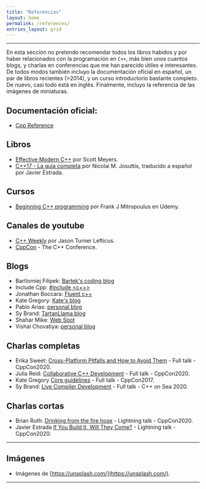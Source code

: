 ```yaml
---
title: "Referencias"
layout: home
permalink: /references/
entries_layout: grid
---
```


---

En esta sección no pretendo recomendar todos los libros habidos y por haber
relacionados con la programación en `C++`, más bien unos cuantos blogs, y
charlas en conferencias que me han parecido útiles e interesantes. De todos
modos también incluyo la documentación oficial en español, un par de libros
recientes (>2014), y un curso introductorio bastante completo. De nuevo, casi
todo está en inglés. Finalmente, incluyo la referencia de las imágenes de
miniaturas.

## Documentación oficial:
* [Cpp Reference](https://es.cppreference.com/)

## Libros
* [Effective Modern C++](https://www.oreilly.com/library/view/effective-modern-c/9781491908419/) por Scott Meyers.
* [C++17 - La guía completa](https://leanpub.com/cpp17es/) por Nicolai M. Josuttis, traducido a español
por Javier Estrada.

## Cursos
* [Beginning C++ programming](https://www.udemy.com/course/beginning-c-plus-plus-programming/)
por Frank J Mitropoulus en Udemy.

## Canales de youtube
* [C++ Weekly](https://www.youtube.com/c/JasonTurner-lefticus/) por Jason Turner Lefticus.
* [CppCon](https://www.youtube.com/user/CppCon/) - The C++ Conference.

## Blogs
* Bartlomiej Filipek: [Bartek's coding blog ](https://www.bfilipek.com/)
* Include Cpp: [#include <c++>](https://www.includecpp.org/)
* Jonathan Boccara: [Fluent c++](http://www.fluentcpp.com/)
* Kate Gregory: [Kate's blog](http://www.gregcons.com/kateblog/)
* Pablo Arias: [personal blog](https://pabloariasal.github.io/) 
* Sy Brand: [TartanLlama blog](https://blog.tartanllama.xyz/)
* Shahar Mike: [Web Spot](https://shaharmike.com/cpp/) 
* Vishal Chovatiya: [personal blog](http://www.vishalchovatiya.com/) 

## Charlas completas

* Erika Sweet: [Cross-Platform Pitfalls and How to Avoid Them](https://youtu.be/oYCin0B037Y) - Full talk - CppCon2020.
* Julia Reid: [Collaborative C++ Development](https://youtu.be/qCn6zT76zTs) - Full talk - CppCon2020.
* Kate Gregory [Core guidelines](https://youtu.be/XkDEzfpdcSg) - Full talk - CppCon2017.
* Sy Brand: [Live Compiler Development](https://youtu.be/Jw2n5QSul34) - Full talk - C++ on Sea 2020.

## Charlas cortas

* Brian Ruth: [Drinking from the fire hose](https://youtu.be/kO-cNY8nX70) - Lightning talk - CppCon2020.
* Javier Estrada [If You Build It, Will They Come?](https://youtu.be/I8lVKve_bEk) - Lightning talk - CppCon2020.

---
## Imágenes
- Imágenes de [https://unsplash.com/](https://unsplash.com/).

---